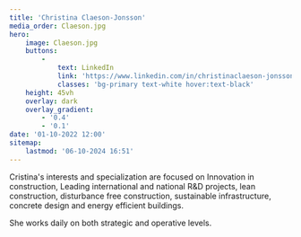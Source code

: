 ```yaml
---
title: 'Christina Claeson-Jonsson'
media_order: Claeson.jpg
hero:
    image: Claeson.jpg
    buttons:
        -
            text: LinkedIn
            link: 'https://www.linkedin.com/in/christinaclaeson-jonsson/'
            classes: 'bg-primary text-white hover:text-black'
    height: 45vh
    overlay: dark
    overlay_gradient:
        - '0.4'
        - '0.1'
date: '01-10-2022 12:00'
sitemap:
    lastmod: '06-10-2024 16:51'
---
```


Cristina's interests and specialization are focused on Innovation in construction, Leading international and national R&D projects, lean construction, disturbance free construction, sustainable infrastructure, concrete design and energy efficient buildings. 

She works daily on both strategic and operative levels.